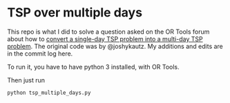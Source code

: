 # TSP over multiple days

This repo is what I did to solve a question asked on the OR Tools forum about how to
[convert a single-day TSP problem into a multi-day TSP
problem](https://groups.google.com/g/or-tools-discuss/c/VP_Gb1tC_BM).
The original code was by @joshykautz.  My additions and edits are in
the commit log here.

To run it, you have to have python 3 installed, with OR Tools.

Then just run

```
python tsp_multiple_days.py
```

